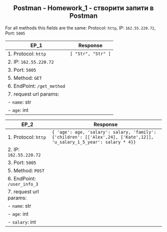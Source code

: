 <h2 align="center"> Postman - Homework_1 - створити запити в Postman </h2>

For all methods this fields are the same: Protocol: `http`, IP: `162.55.220.72`, Port: `5005`


| EP_1 |            Response |                           
| --- |                --- |
| 1. Protocol: `http`      |       `[ "Str", "Str" ]` |
| 2. IP: `162.55.220.72` |      |
| 3. Port: `5005` | |
| 5. Method: `GET` | |
| 6. EndPoint: `/get_method` | |
| 7. request url params: | |
| - `name`: str | |
| - `age`: int| |

| EP_2 | Response |
| --- | --- | 
| 1. Protocol: `http` | `{ 'age': age, 'salary': salary, 'family': {'children': [['Alex',24], ['Kate',12]], 'u_salary_1_5_year': salary * 4}}` | 
| 2. IP: `162.55.220.72` | 
| 3. Port: `5005` | 
| 5. Method: `POST` ||
| 6. EndPoint: `/user_info_3` | | 
| 7. request url params: | |
| - `name`: str | | 
| - `age`: int| | | 
| - `salary`: int| | 



